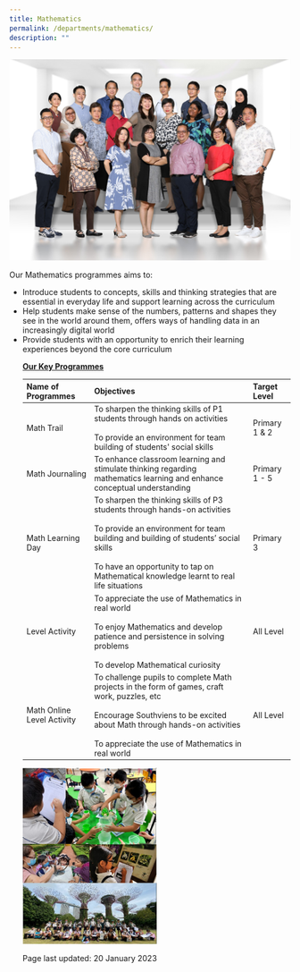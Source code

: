 ```yaml
---
title: Mathematics
permalink: /departments/mathematics/
description: ""
---
```

<img src="/images/math1.jpg">
<p>Our Mathematics programmes aims to:</p>
<ul>
<li>Introduce students to concepts, skills and thinking strategies that are essential in everyday life and support learning across the curriculum
<li>Help students make sense of the numbers, patterns and shapes they see in the world around them, offers ways of handling data in an increasingly digital world 
<li>Provide students with an opportunity to enrich their learning experiences beyond the core curriculum<br />
<p><strong><u>Our Key Programmes<br /></u></strong></p>

| Name of Programmes | Objectives | Target Level |
| -------- | -------- | -------- |
| Math Trail | To sharpen the thinking skills of P1 students through hands on activities<br /><br />To provide an environment for team building of students' social skills | Primary 1 & 2 |
| Math Journaling | To enhance classroom learning and stimulate thinking regarding mathematics learning and enhance conceptual understanding | Primary 1 - 5 |
| Math Learning Day | To sharpen the thinking skills of P3 students through hands-on activities<br /><br />To provide an environment for team building and building of students’ social skills<br /><br />To have an opportunity to tap on Mathematical knowledge learnt to real life situations | Primary 3 |
| Level Activity | To appreciate the use of Mathematics in real world<br /><br />To enjoy Mathematics and develop patience and persistence in solving problems<br /><br />To develop Mathematical curiosity | All Level |
| Math Online Level Activity | To challenge pupils to complete Math projects in the form of games, craft work, puzzles, etc<br /><br />Encourage Southviens to be excited about Math through hands-on activities<br /><br />To appreciate the use of Mathematics in real world | All Level |

<img style="width: 50%;" src="/images/Maths%20webpage.jpg">
<p>Page last updated: 20 January 2023</p>
